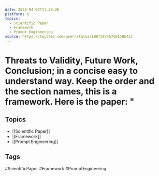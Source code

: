 ```yaml
---
date: 2025-04-02T11:39:26
platform: X
topics:
  - Scientific Paper
  - Framework
  - Prompt Engineering
source: https://twitter.com/user/status/1907397457681506425
---
```

# Threats to Validity, Future Work, Conclusion; in a concise easy to understand way. Keep the order and the section names, this is a framework. Here is the paper: "

## Topics
- [[Scientific Paper]]
- [[Framework]]
- [[Prompt Engineering]]

## Tags
#ScientificPaper #Framework #PromptEngineering